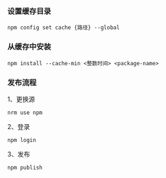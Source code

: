 ### 设置缓存目录

    npm config set cache {路径} --global

### 从缓存中安装

    npm install --cache-min <整数时间> <package-name>

### 发布流程

1、更换源

    nrm use npm

2、登录

    npm login

3、发布

    npm publish
